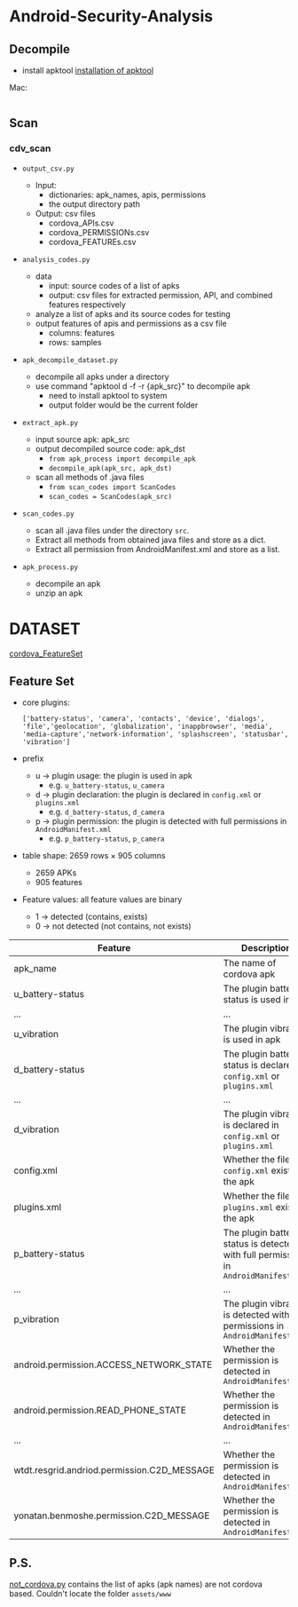# Android-Security-Analysis

## Decompile
* install apktool
[installation of apktool](https://stackoverflow.com/questions/34336338/apktool-command-not-found-error)

Mac: 
```

```


## Scan

### cdv_scan
* `output_csv.py`
    * Input: 
        * dictionaries: apk_names, apis,  permissions
        * the output directory path
    * Output: csv files
        * cordova_APIs.csv
        * cordova_PERMISSIONs.csv
        * cordova_FEATUREs.csv


* `analysis_codes.py`
    * data
        * input: source codes of a list of apks
        * output: csv files for extracted permission, API, and combined features respectively
    * analyze a list of apks and its source codes for testing
    * output features of apis and permissions as a csv file
        * columns: features
        * rows: samples 

* `apk_decompile_dataset.py`
    * decompile all apks under a directory
    * use command "apktool d -f -r {apk_src}" to decompile apk
        * need to install apktool to system
        * output folder would be the current folder



* `extract_apk.py`
    * input source apk: apk_src
    * output decompiled source code: apk_dst
        * `from apk_process import decompile_apk`
        * `decompile_apk(apk_src, apk_dst)`
    * scan all methods of .java files
        * `from scan_codes import ScanCodes`
        * `scan_codes = ScanCodes(apk_src)`

* `scan_codes.py` 
    * scan all .java files under the directory `src`.
    * Extract all methods from obtained java files and store as a dict.
    * Extract all permission from AndroidManifest.xml and store as a list.

* `apk_process.py`
    * decompile an apk
    * unzip an apk




# DATASET
[cordova_FeatureSet](https://github.com/AllenSun7/Android-Security-Analysis/tree/main/apk_analysis/db/cdv/cordova_FeatureSet.csv)

## Feature Set
- core plugins:
    ```
    ['battery-status', 'camera', 'contacts', 'device', 'dialogs', 'file','geolocation', 'globalization', 'inappbrowser', 'media', 'media-capture','network-information', 'splashscreen', 'statusbar', 'vibration']
    ```
- prefix
    - u -> plugin usage: the plugin is used in apk 
        - e.g. `u_battery-status`, `u_camera`
    - d -> plugin declaration: the plugin is declared in `config.xml` or `plugins.xml`
        - e.g. `d_battery-status`, `d_camera`
    - p -> plugin permission: the plugin is detected with full permissions in `AndroidManifest.xml`
        - e.g. `p_battery-status`, `p_camera`

- table shape: 2659 rows × 905 columns
    - 2659 APKs
    - 905 features

- Feature values: all feature values are binary
    - 1 -> detected (contains, exists)
    - 0 -> not detected (not contains, not exists)

|  Feature |  Description | 
|  --- | --- |
| apk_name | The name of cordova apk | 
| u_battery-status | The plugin battery-status is used in apk | 
| ... | ... | 
| u_vibration | The plugin vibration is used in apk | 
| d_battery-status | The plugin battery-status is declared in `config.xml` or `plugins.xml` | 
| ... | ... | 
| d_vibration | The plugin vibration is declared in `config.xml` or `plugins.xml` |
| config.xml | Whether the file `config.xml` exists in the apk | 
| plugins.xml | Whether the file `plugins.xml` exists in the apk |
| p_battery-status | The plugin battery-status is detected with full permissions in `AndroidManifest.xml`|
| ... | ... | 
| p_vibration | The plugin vibration is detected with full permissions in `AndroidManifest.xml` | 
| android.permission.ACCESS_NETWORK_STATE | Whether the permission is detected in `AndroidManifest.xml` | 
| android.permission.READ_PHONE_STATE | Whether the permission is detected in `AndroidManifest.xml` | 
| ... | ... | 
| wtdt.resgrid.andriod.permission.C2D_MESSAGE | Whether the permission is detected in `AndroidManifest.xml` | 
| yonatan.benmoshe.permission.C2D_MESSAGE | Whether the permission is detected in `AndroidManifest.xml` | 

## P.S.
[not_cordova.py](https://github.com/AllenSun7/Android-Security-Analysis/tree/main/apk_analysis/db/cdv/not_cordova.py) contains the list of apks (apk names) are not cordova based. Couldn't locate the folder `assets/www`